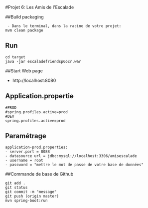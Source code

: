 #Projet 6: Les Amis de l'Escalade

##Build packaging
```
 - Dans le terminal, dans la racine de votre projet:
mvm clean package
```

## Run
```
cd target
java -jar escaladefriendsp6ocr.war
```

##Start Web page
- http://localhost:8080

## Application.propertie
```
#PROD
#spring.profiles.active=prod
#DEV
spring.profiles.active=prod
```

## Paramétrage
```
application-prod.properties:
- server.port = 8088
- datasource url = jdbc:mysql://localhost:3306/amisescalade
- username = root
- password = "mettre le mot de passe de votre base de données"
```

##Commande de base de Github
```
git add .
git status
git commit -m "message"
git push (origin master)
mvn spring-boot:run
```